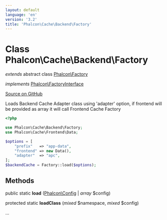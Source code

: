 ```yaml
---
layout: default
language: 'en'
version: '3.2'
title: 'Phalcon\Cache\Backend\Factory'
---
```

# Class **Phalcon\Cache\Backend\Factory**

*extends* abstract class [Phalcon\Factory](/3.2/en/api/Phalcon_Factory)

*implements* [Phalcon\FactoryInterface](/3.2/en/api/Phalcon_FactoryInterface)

<a href="https://github.com/phalcon/cphalcon/tree/v3.2.0/phalcon/cache/backend/factory.zep" class="btn btn-default btn-sm">Source on GitHub</a>

Loads Backend Cache Adapter class using 'adapter' option, if frontend will be provided as array it will call Frontend Cache Factory

```php
<?php

use Phalcon\Cache\Backend\Factory;
use Phalcon\Cache\Frontend\Data;

$options = [
    "prefix"   => "app-data",
    "frontend" => new Data(),
    "adapter"  => "apc",
];
$backendCache = Factory::load($options);

```


## Methods
public static  **load** ([Phalcon\Config](/3.2/en/api/Phalcon_Config) | *array* $config)





protected static  **loadClass** (*mixed* $namespace, *mixed* $config)

...


